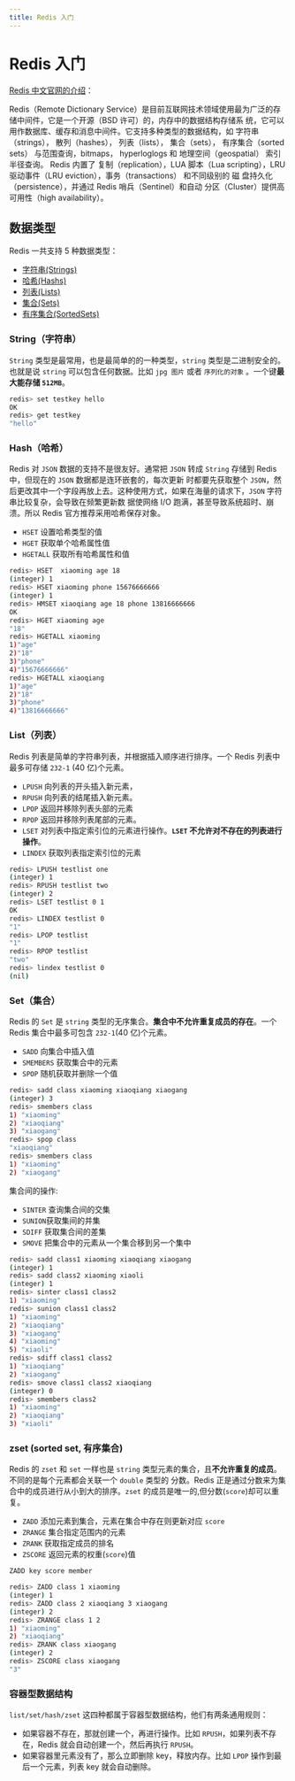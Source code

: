 ```yaml
---
title: Redis 入门
---
```

# Redis 入门

[Redis 中文官网的介绍](http://www.redis.cn/)：

Redis（Remote Dictionary Service）是目前互联网技术领域使用最为广泛的存储中间件，它是一个开源（BSD 许可）的，内存中的数据结构存储系
统，它可以用作数据库、缓存和消息中间件。它支持多种类型的数据结构，如 字符串（strings）， 散列（hashes）， 列表（lists）， 
集合（sets）， 有序集合（sorted sets） 与范围查询，bitmaps， hyperloglogs 和 地理空间（geospatial） 索引半径查询。 Redis 内置了
 复制（replication），LUA 脚本（Lua scripting），LRU 驱动事件（LRU eviction），事务（transactions） 和不同级别的 磁
 盘持久化（persistence），并通过 Redis 哨兵（Sentinel）和自动 分区（Cluster）提供高可用性（high availability）。

## 数据类型

Redis 一共支持 5 种数据类型：

- [字符串(Strings)](basic/redis-string.html)
- [哈希(Hashs)](basic/redis-hash.html)
- [列表(Lists)](basic/redis-list.html)
- [集合(Sets)](basic/redis-set.html)
- [有序集合(SortedSets)](basic/redis-sortedset.html)


### String（字符串）
`String` 类型是最常用，也是最简单的的一种类型，`string` 类型是二进制安全的。也就是说 `string` 可以包含任何数据。比如 `jpg 图片` 
或者 `序列化的对象` 。一个键**最大能存储 `512MB`**。
``` bash
redis> set testkey hello
OK
redis> get testkey
"hello"
```

### Hash（哈希）
Redis 对 `JSON` 数据的支持不是很友好。通常把 `JSON` 转成 `String` 存储到 Redis 中，但现在的 `JSON` 数据都是连环嵌套的，每次更新
时都要先获取整个 `JSON`，然后更改其中一个字段再放上去。这种使用方式，如果在海量的请求下，`JSON` 字符串比较复杂，会导致在频繁更新数
据使网络 I/O 跑满，甚至导致系统超时、崩溃。所以 Redis 官方推荐采用哈希保存对象。
- `HSET` 设置哈希类型的值
- `HGET` 获取单个哈希属性值
- `HGETALL` 获取所有哈希属性和值

``` bash
redis> HSET  xiaoming age 18
(integer) 1
redis> HSET xiaoming phone 15676666666
(integer) 1
redis> HMSET xiaoqiang age 18 phone 13816666666
OK
redis> HGET xiaoming age
"18"
redis> HGETALL xiaoming
1)"age"
2)"18"
3)"phone"
4)"15676666666"
redis> HGETALL xiaoqiang
1)"age"
2)"18"
3)"phone"
4)"13816666666"
```

### List（列表）
Redis 列表是简单的字符串列表，并根据插入顺序进行排序。一个 Redis 列表中最多可存储 `232-1` (40 亿)个元素。
- `LPUSH` 向列表的开头插入新元素，
- `RPUSH` 向列表的结尾插入新元素。
- `LPOP` 返回并移除列表头部的元素
- `RPOP` 返回并移除列表尾部的元素。
- `LSET` 对列表中指定索引位的元素进行操作。**`LSET` 不允许对不存在的列表进行操作**。
- `LINDEX` 获取列表指定索引位的元素

``` bash
redis> LPUSH testlist one
(integer) 1
redis> RPUSH testlist two
(integer) 2
redis> LSET testlist 0 1
OK
redis> LINDEX testlist 0
"1"
redis> LPOP testlist
"1"
redis> RPOP testlist
"two"
redis> lindex testlist 0
(nil)
```

### Set（集合）

Redis 的 `Set` 是 `string` 类型的无序集合。**集合中不允许重复成员的存在**。一个 Redis 集合中最多可包含 `232-1`(40 亿)个元素。
- `SADD` 向集合中插入值
- `SMEMBERS` 获取集合中的元素
- `SPOP` 随机获取并删除一个值

``` bash
redis> sadd class xiaoming xiaoqiang xiaogang
(integer) 3
redis> smembers class
1) "xiaoming"
2) "xiaoqiang"
3) "xiaogang"
redis> spop class
"xiaoqiang"
redis> smembers class
1) "xiaoming"
2) "xiaogang"
```

集合间的操作:
- `SINTER` 查询集合间的交集
- `SUNION`获取集间的并集
- `SDIFF` 获取集合间的差集
- `SMOVE` 把集合中的元素从一个集合移到另一个集中

``` bash
redis> sadd class1 xiaoming xiaoqiang xiaogang
(integer) 1
redis> sadd class2 xiaoming xiaoli
(integer) 1
redis> sinter class1 class2
1) "xiaoming"
redis> sunion class1 class2
1) "xiaoming"
2) "xiaoqiang"
3) "xiaogang"
4) "xiaoming"
5) "xiaoli"
redis> sdiff class1 class2
1) "xiaoqiang"
2) "xiaogang"
redis> smove class1 class2 xiaoqiang
(integer) 0
redis> smembers class2
1) "xiaoming"
2) "xiaoqiang"
3) "xiaoli"
```

### zset (sorted set, 有序集合)
Redis 的 `zset` 和 `set` 一样也是 `string` 类型元素的集合，且**不允许重复的成员**。不同的是每个元素都会关联一个 `double` 类型的
分数。Redis 正是通过分数来为集合中的成员进行从小到大的排序。`zset` 的成员是唯一的,但分数(`score`)却可以重复。
- `ZADD` 添加元素到集合，元素在集合中存在则更新对应 `score`
- `ZRANGE` 集合指定范围内的元素
- `ZRANK` 获取指定成员的排名
- `ZSCORE` 返回元素的权重(`score`)值

``` bash
ZADD key score member
```

``` bash
redis> ZADD class 1 xiaoming
(integer) 1
redis> ZADD class 2 xiaoqiang 3 xiaogang
(integer) 2
redis> ZRANGE class 1 2
1) "xiaoming"
2) "xiaoqiang"
redis> ZRANK class xiaogang
(integer) 2
redis> ZSCORE class xiaogang
"3"
```

### 容器型数据结构

`list/set/hash/zset` 这四种都属于容器型数据结构，他们有两条通用规则：
- 如果容器不存在，那就创建一个，再进行操作。比如 `RPUSH`，如果列表不存在，Redis 就会自动创建一个，然后再执行 `RPUSH`。
- 如果容器里元素没有了，那么立即删除 key，释放内存。比如 `LPOP` 操作到最后一个元素，列表 key 就会自动删除。
